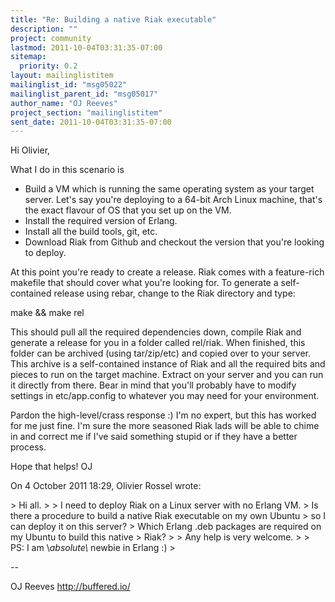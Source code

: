 ```yaml
---
title: "Re: Building a native Riak executable"
description: ""
project: community
lastmod: 2011-10-04T03:31:35-07:00
sitemap:
  priority: 0.2
layout: mailinglistitem
mailinglist_id: "msg05022"
mailinglist_parent_id: "msg05017"
author_name: "OJ Reeves"
project_section: "mailinglistitem"
sent_date: 2011-10-04T03:31:35-07:00
---
```



Hi Olivier,

What I do in this scenario is

 - Build a VM which is running the same operating system as your target
 server. Let's say you're deploying to a 64-bit Arch Linux machine, that's
 the exact flavour of OS that you set up on the VM.
 - Install the required version of Erlang.
 - Install all the build tools, git, etc.
 - Download Riak from Github and checkout the version that you're looking
 to deploy.

At this point you're ready to create a release. Riak comes with a
feature-rich makefile that should cover what you're looking for. To generate
a self-contained release using rebar, change to the Riak directory and type:

make && make rel

This should pull all the required dependencies down, compile Riak and
generate a release for you in a folder called rel/riak. When finished, this
folder can be archived (using tar/zip/etc) and copied over to your server.
This archive is a self-contained instance of Riak and all the required bits
and pieces to run on the target machine. Extract on your server and you can
run it directly from there. Bear in mind that you'll probably have to modify
settings in etc/app.config to whatever you may need for your environment.

Pardon the high-level/crass response :) I'm no expert, but this has worked
for me just fine. I'm sure the more seasoned Riak lads will be able to chime
in and correct me if I've said something stupid or if they have a better
process.

Hope that helps!
OJ

On 4 October 2011 18:29, Olivier Rossel  wrote:

&gt; Hi all.
&gt;
&gt; I need to deploy Riak on a Linux server with no Erlang VM.
&gt; Is there a procedure to build a native Riak executable on my own Ubuntu
&gt; so I can deploy it on this server?
&gt; Which Erlang .deb packages are required on my Ubuntu to build this native
&gt; Riak?
&gt;
&gt; Any help is very welcome.
&gt;
&gt; PS: I am \\*absolute\\* newbie in Erlang :)
&gt;


-- 

OJ Reeves
http://buffered.io/
